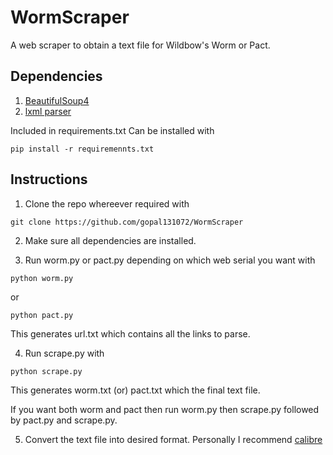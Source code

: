 # WormScraper
A web scraper to obtain a text file for Wildbow's Worm or Pact.

## Dependencies
1. [BeautifulSoup4](https://www.crummy.com/software/BeautifulSoup/bs4/doc/)
2. [lxml parser](http://lxml.de/)

Included in requirements.txt
Can be installed with
```
pip install -r requiremennts.txt
```

## Instructions

1. Clone the repo whereever required with
```
git clone https://github.com/gopal131072/WormScraper
```
2. Make sure all dependencies are installed.

3. Run worm.py or pact.py depending on which web serial you want with
```
python worm.py 
```
or
```
python pact.py
```
This generates url.txt which contains all the links to parse.

4. Run scrape.py with
```
python scrape.py
```
This generates worm.txt (or) pact.txt which the final text file.

If you want both worm and pact then run worm.py then scrape.py followed by pact.py and scrape.py.

5. Convert the text file into desired format. Personally I recommend [calibre](https://calibre-ebook.com/)

